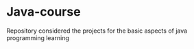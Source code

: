 # Java-course
 Repository considered the projects for the basic aspects of java programming learning
